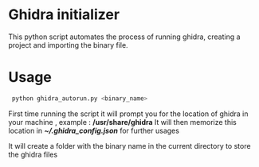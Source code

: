 # Ghidra initializer 

This python script automates the process of running ghidra, creating a project and importing the binary file.


# Usage 

```bash
 python ghidra_autorun.py <binary_name>
 ```

First time running the script it will prompt you for the location of ghidra in your machine , example : **/usr/share/ghidra**
It will then memorize this location in ***~/.ghidra_config.json*** for further usages 

It will create a folder with the binary name in the current directory to store the ghidra files 



